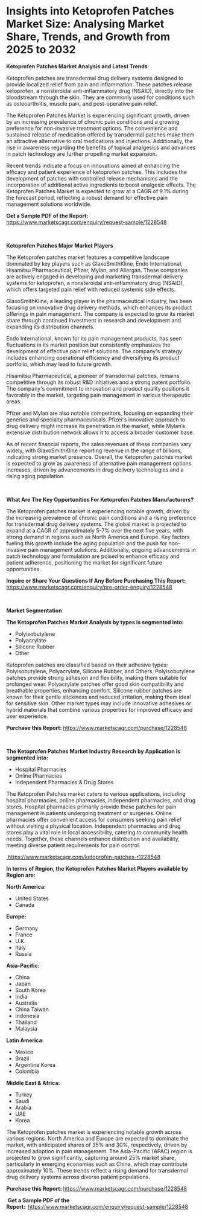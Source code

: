 <p><h1>Insights into Ketoprofen Patches Market Size: Analysing Market Share, Trends, and Growth from 2025 to 2032</h1></p><p><strong>Ketoprofen Patches Market Analysis and Latest Trends</strong></p>
<p><p>Ketoprofen patches are transdermal drug delivery systems designed to provide localized relief from pain and inflammation. These patches release ketoprofen, a nonsteroidal anti-inflammatory drug (NSAID), directly into the bloodstream through the skin. They are commonly used for conditions such as osteoarthritis, muscle pain, and post-operative pain relief.</p><p>The Ketoprofen Patches Market is experiencing significant growth, driven by an increasing prevalence of chronic pain conditions and a growing preference for non-invasive treatment options. The convenience and sustained release of medication offered by transdermal patches make them an attractive alternative to oral medications and injections. Additionally, the rise in awareness regarding the benefits of topical analgesics and advances in patch technology are further propelling market expansion.</p><p>Recent trends indicate a focus on innovations aimed at enhancing the efficacy and patient experience of ketoprofen patches. This includes the development of patches with controlled release mechanisms and the incorporation of additional active ingredients to boost analgesic effects. The Ketoprofen Patches Market is expected to grow at a CAGR of 9.1% during the forecast period, reflecting a robust demand for effective pain management solutions worldwide.</p></p>
<p><strong>Get a Sample PDF of the Report:&nbsp;</strong> <a href="https://www.marketscagr.com/enquiry/request-sample/1228548?utm_campaign=3543&utm_medium=2&utm_source=Github&utm_content=ia&utm_term=19042025&utm_id=ketoprofen-patches">https://www.marketscagr.com/enquiry/request-sample/1228548</a></p>
<p>&nbsp;</p>
<p><strong>Ketoprofen Patches Major Market Players</strong></p>
<p><p>The Ketoprofen patches market features a competitive landscape dominated by key players such as GlaxoSmithKline, Endo International, Hisamitsu Pharmaceutical, Pfizer, Mylan, and Allergan. These companies are actively engaged in developing and marketing transdermal delivery systems for ketoprofen, a nonsteroidal anti-inflammatory drug (NSAID), which offers targeted pain relief with reduced systemic side effects.</p><p>GlaxoSmithKline, a leading player in the pharmaceutical industry, has been focusing on innovative drug delivery methods, which enhances its product offerings in pain management. The company is expected to grow its market share through continued investment in research and development and expanding its distribution channels.</p><p>Endo International, known for its pain management products, has seen fluctuations in its market position but consistently emphasizes the development of effective pain relief solutions. The company's strategy includes enhancing operational efficiency and diversifying its product portfolio, which may lead to future growth.</p><p>Hisamitsu Pharmaceutical, a pioneer of transdermal patches, remains competitive through its robust R&D initiatives and a strong patent portfolio. The company's commitment to innovation and product quality positions it favorably in the market, targeting pain management in various therapeutic areas.</p><p>Pfizer and Mylan are also notable competitors, focusing on expanding their generics and specialty pharmaceuticals. Pfizer’s innovative approach to drug delivery might increase its penetration in the market, while Mylan’s extensive distribution network allows it to access a broader customer base.</p><p>As of recent financial reports, the sales revenues of these companies vary widely, with GlaxoSmithKline reporting revenue in the range of billions, indicating strong market presence. Overall, the Ketoprofen patches market is expected to grow as awareness of alternative pain management options increases, driven by advancements in drug delivery technologies and a rising aging population.</p></p>
<p>&nbsp;</p>
<p><strong>What Are The Key Opportunities For Ketoprofen Patches Manufacturers?</strong></p>
<p><p>The Ketoprofen patches market is experiencing notable growth, driven by the increasing prevalence of chronic pain conditions and a rising preference for transdermal drug delivery systems. The global market is projected to expand at a CAGR of approximately 5-7% over the next five years, with strong demand in regions such as North America and Europe. Key factors fueling this growth include the aging population and the push for non-invasive pain management solutions. Additionally, ongoing advancements in patch technology and formulation are poised to enhance efficacy and patient adherence, positioning the market for significant future opportunities.</p></p>
<p><strong>Inquire or Share Your Questions If Any Before Purchasing This Report:</strong> <a href="https://www.marketscagr.com/enquiry/pre-order-enquiry/1228548?utm_campaign=3543&utm_medium=2&utm_source=Github&utm_content=ia&utm_term=19042025&utm_id=ketoprofen-patches">https://www.marketscagr.com/enquiry/pre-order-enquiry/1228548</a></p>
<p>&nbsp;</p>
<p><strong>Market Segmentation</strong></p>
<p><strong>The Ketoprofen Patches Market Analysis by types is segmented into:</strong></p>
<p><ul><li>Polyisobutylene</li><li>Polyacrylate</li><li>Silicone Rubber</li><li>Other</li></ul></p>
<p><p>Ketoprofen patches are classified based on their adhesive types: Polyisobutylene, Polyacrylate, Silicone Rubber, and Others. Polyisobutylene patches provide strong adhesion and flexibility, making them suitable for prolonged wear. Polyacrylate patches offer good skin compatibility and breathable properties, enhancing comfort. Silicone rubber patches are known for their gentle stickiness and reduced irritation, making them ideal for sensitive skin. Other market types may include innovative adhesives or hybrid materials that combine various properties for improved efficacy and user experience.</p></p>
<p><strong>Purchase this Report:&nbsp;</strong><a href="https://www.marketscagr.com/purchase/1228548?utm_campaign=3543&utm_medium=2&utm_source=Github&utm_content=ia&utm_term=19042025&utm_id=ketoprofen-patches">https://www.marketscagr.com/purchase/1228548</a></p>
<p>&nbsp;</p>
<p><strong>The Ketoprofen Patches Market Industry Research by Application is segmented into:</strong></p>
<p><ul><li>Hospital Pharmacies</li><li>Online Pharmacies</li><li>Independent Pharmacies & Drug Stores</li></ul></p>
<p><p>The Ketoprofen Patches market caters to various applications, including hospital pharmacies, online pharmacies, independent pharmacies, and drug stores. Hospital pharmacies primarily provide these patches for pain management in patients undergoing treatment or surgeries. Online pharmacies offer convenient access for consumers seeking pain relief without visiting a physical location. Independent pharmacies and drug stores play a vital role in local accessibility, catering to community health needs. Together, these channels enhance distribution and availability, meeting diverse patient requirements for pain control.</p></p>
<p><a href="https://www.marketscagr.com/ketoprofen-patches-r1228548?utm_campaign=3543&utm_medium=2&utm_source=Github&utm_content=ia&utm_term=19042025&utm_id=ketoprofen-patches">&nbsp;https://www.marketscagr.com/ketoprofen-patches-r1228548</a></p>
<p><strong>In terms of Region, the Ketoprofen Patches Market Players available by Region are:</strong></p>
<p>
    <p> <strong> North America: </strong>
        <ul>
            <li>United States</li>
            <li>Canada</li>
        </ul>
        </p> 
    <p> <strong> Europe: </strong>
        <ul>
            <li>Germany</li>
            <li>France</li>
            <li>U.K.</li>
            <li>Italy</li>
            <li>Russia</li>
        </ul>
        </p> 
    <p> <strong> Asia-Pacific: </strong>
        <ul>
            <li>China</li>
            <li>Japan</li>
            <li>South Korea</li>
            <li>India</li>
            <li>Australia</li>
            <li>China Taiwan</li>
            <li>Indonesia</li>
            <li>Thailand</li>
            <li>Malaysia</li>
        </ul>
        </p> 
    <p> <strong> Latin America: </strong>
        <ul>
            <li>Mexico</li>
            <li>Brazil</li>
            <li>Argentina Korea</li>
            <li>Colombia</li>
        </ul>
        </p> 
    <p> <strong> Middle East & Africa: </strong>
        <ul>
            <li>Turkey</li>
            <li>Saudi</li>
            <li>Arabia</li>
            <li>UAE</li>
            <li>Korea</li>
        </ul>
    </p>
    </p>
<p><p>The Ketoprofen patches market is experiencing notable growth across various regions. North America and Europe are expected to dominate the market, with anticipated shares of 35% and 30%, respectively, driven by increased adoption in pain management. The Asia-Pacific (APAC) region is projected to grow significantly, capturing around 25% market share, particularly in emerging economies such as China, which may contribute approximately 10%. These trends reflect a rising demand for transdermal drug delivery systems across diverse patient populations.</p></p>
<p><strong>Purchase this Report: </strong><a href="https://www.marketscagr.com/purchase/1228548?utm_campaign=3543&utm_medium=2&utm_source=Github&utm_content=ia&utm_term=19042025&utm_id=ketoprofen-patches">https://www.marketscagr.com/purchase/1228548</a></p>
<p>&nbsp;<strong>Get a Sample PDF of the Report:&nbsp;&nbsp;</strong><a href="https://www.marketscagr.com/enquiry/request-sample/1228548?utm_campaign=3543&utm_medium=2&utm_source=Github&utm_content=ia&utm_term=19042025&utm_id=ketoprofen-patches">https://www.marketscagr.com/enquiry/request-sample/1228548</a></p>
<p><strong></strong></p>
<p><p></p><p></p><p></p></p>